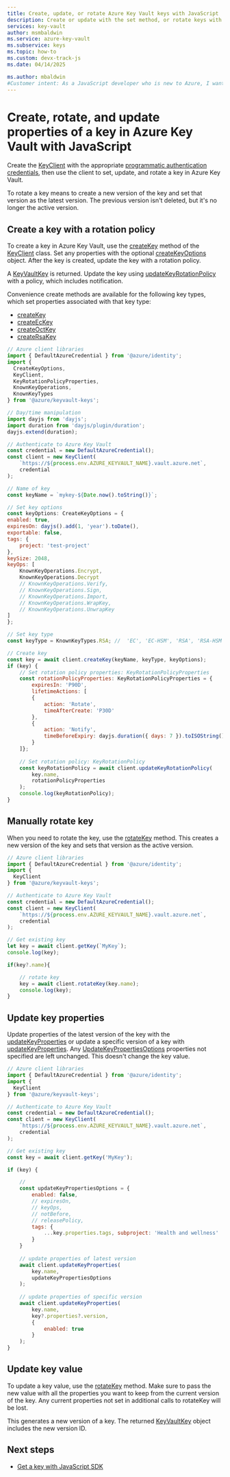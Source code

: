 ```yaml
---
title: Create, update, or rotate Azure Key Vault keys with JavaScript
description: Create or update with the set method, or rotate keys with JavaScript. 
services: key-vault
author: msmbaldwin
ms.service: azure-key-vault
ms.subservice: keys
ms.topic: how-to
ms.custom: devx-track-js
ms.date: 04/14/2025

ms.author: mbaldwin
#Customer intent: As a JavaScript developer who is new to Azure, I want to create, update, or rotate a key to the Key Vault with the SDK.
---
```


# Create, rotate, and update properties of a key in Azure Key Vault with JavaScript

Create the [KeyClient](/javascript/api/@azure/keyvault-keys/keyclient) with the appropriate [programmatic authentication credentials](javascript-developer-guide-get-started.md#authorize-access-and-connect-to-key-vault), then use the client to set, update, and rotate a key in Azure Key Vault.

To rotate a key means to create a new version of the key and set that version as the latest version. The previous version isn't deleted, but it's no longer the active version.

## Create a key with a rotation policy

To create a key in Azure Key Vault, use the [createKey](/javascript/api/@azure/keyvault-keys/keyclient#@azure-keyvault-keys-keyclient-createkey) method of the [KeyClient](/javascript/api/@azure/keyvault-keys/keyclient) class. Set any properties with the optional [createKeyOptions](/javascript/api/%40azure/keyvault-keys/createkeyoptions) object. After the key is created, update the key with a rotation policy. 

A [KeyVaultKey](/javascript/api/@azure/keyvault-keys/keyvaultkey) is returned. Update the key using [updateKeyRotationPolicy](/javascript/api/@azure/keyvault-keys/keyclient) with a policy, which includes notification.

Convenience create methods are available for the following key types, which set properties associated with that key type:

* [createKey](/javascript/api/@azure/keyvault-keys/keyclient#@azure-keyvault-keys-keyclient-createkey)
* [createEcKey](/javascript/api/@azure/keyvault-keys/keyclient#createeckey)
* [createOctKey](/javascript/api/@azure/keyvault-keys/keyclient#createoctkey)
* [createRsaKey](/javascript/api/@azure/keyvault-keys/keyclient#creatersakey)


```javascript
// Azure client libraries
import { DefaultAzureCredential } from '@azure/identity';
import {
  CreateKeyOptions,
  KeyClient,
  KeyRotationPolicyProperties,
  KnownKeyOperations,
  KnownKeyTypes
} from '@azure/keyvault-keys';

// Day/time manipulation
import dayjs from 'dayjs';
import duration from 'dayjs/plugin/duration';
dayjs.extend(duration);

// Authenticate to Azure Key Vault
const credential = new DefaultAzureCredential();
const client = new KeyClient(
    `https://${process.env.AZURE_KEYVAULT_NAME}.vault.azure.net`,
    credential
);

// Name of key
const keyName = `mykey-${Date.now().toString()}`;

// Set key options
const keyOptions: CreateKeyOptions = {
enabled: true,
expiresOn: dayjs().add(1, 'year').toDate(),
exportable: false,
tags: {
    project: 'test-project'
},
keySize: 2048,
keyOps: [
    KnownKeyOperations.Encrypt,
    KnownKeyOperations.Decrypt
    // KnownKeyOperations.Verify,
    // KnownKeyOperations.Sign,
    // KnownKeyOperations.Import,
    // KnownKeyOperations.WrapKey,
    // KnownKeyOperations.UnwrapKey
]
};

// Set key type
const keyType = KnownKeyTypes.RSA; //  'EC', 'EC-HSM', 'RSA', 'RSA-HSM', 'oct', 'oct-HSM'

// Create key
const key = await client.createKey(keyName, keyType, keyOptions);
if (key) {
    // Set rotation policy properties: KeyRotationPolicyProperties
    const rotationPolicyProperties: KeyRotationPolicyProperties = {
        expiresIn: 'P90D',
        lifetimeActions: [
        {
            action: 'Rotate',
            timeAfterCreate: 'P30D'
        },
        {
            action: 'Notify',
            timeBeforeExpiry: dayjs.duration({ days: 7 }).toISOString()
        }
    ]};
    
    // Set rotation policy: KeyRotationPolicy
    const keyRotationPolicy = await client.updateKeyRotationPolicy(
        key.name,
        rotationPolicyProperties
    );
    console.log(keyRotationPolicy);
}
```

## Manually rotate key

When you need to rotate the key, use the [rotateKey](/javascript/api/@azure/keyvault-keys/keyclient#@azure-keyvault-keys-keyclient-rotatekey) method. This creates a new version of the key and sets that version as the active version. 

```javascript
// Azure client libraries
import { DefaultAzureCredential } from '@azure/identity';
import {
  KeyClient
} from '@azure/keyvault-keys';

// Authenticate to Azure Key Vault
const credential = new DefaultAzureCredential();
const client = new KeyClient(
    `https://${process.env.AZURE_KEYVAULT_NAME}.vault.azure.net`,
    credential
);

// Get existing key
let key = await client.getKey(`MyKey`);
console.log(key);

if(key?.name){

    // rotate key
    key = await client.rotateKey(key.name);
    console.log(key);
}
```

## Update key properties

Update properties of the latest version of the key with the [updateKeyProperties](/javascript/api/@azure/keyvault-keys/keyclient#@azure-keyvault-keys-keyclient-updatekeyproperties-1) or update a specific version of a key with [updateKeyProperties](/javascript/api/@azure/keyvault-keys/keyclient#@azure-keyvault-keys-keyclient-updatekeyproperties). Any [UpdateKeyPropertiesOptions](/javascript/api/@azure/keyvault-keys/updatekeypropertiesoptions) properties not specified are left unchanged. This doesn't change the key value.

```javascript
// Azure client libraries
import { DefaultAzureCredential } from '@azure/identity';
import {
  KeyClient
} from '@azure/keyvault-keys';

// Authenticate to Azure Key Vault
const credential = new DefaultAzureCredential();
const client = new KeyClient(
    `https://${process.env.AZURE_KEYVAULT_NAME}.vault.azure.net`,
    credential
);

// Get existing key
const key = await client.getKey('MyKey');

if (key) {

    // 
    const updateKeyPropertiesOptions = {
        enabled: false,
        // expiresOn,
        // keyOps,
        // notBefore, 
        // releasePolicy, 
        tags: { 
            ...key.properties.tags, subproject: 'Health and wellness' 
        }
    }
    
    // update properties of latest version
    await client.updateKeyProperties(
        key.name,
        updateKeyPropertiesOptions
    );
    
    // update properties of specific version
    await client.updateKeyProperties(
        key.name,
        key?.properties?.version,
        {
            enabled: true
        }
    );
}
```

## Update key value

To update a key value, use the [rotateKey](#manually-rotate-key) method. Make sure to pass the new value with all the properties you want to keep from the current version of the key. Any current properties not set in additional calls to rotateKey will be lost.

This generates a new version of a key. The returned [KeyVaultKey](/javascript/api/@azure/keyvault-keys/keyvaultkey) object includes the new version ID.

## Next steps

* [Get a key with JavaScript SDK](javascript-developer-guide-get-key.md)